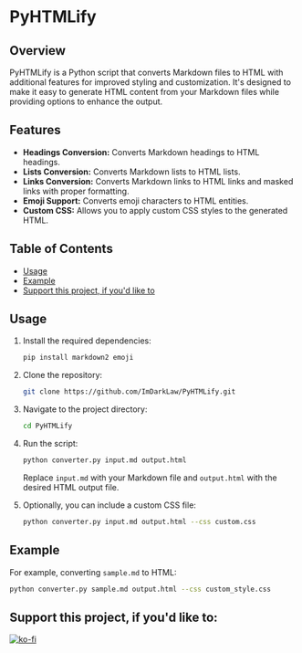 # PyHTMLify

## Overview

PyHTMLify is a Python script that converts Markdown files to HTML with additional features for improved styling and customization. It's designed to make it easy to generate HTML content from your Markdown files while providing options to enhance the output.

## Features

- **Headings Conversion:** Converts Markdown headings to HTML headings.
- **Lists Conversion:** Converts Markdown lists to HTML lists.
- **Links Conversion:** Converts Markdown links to HTML links and masked links with proper formatting.
- **Emoji Support:** Converts emoji characters to HTML entities.
- **Custom CSS:** Allows you to apply custom CSS styles to the generated HTML.

## Table of Contents

- [Usage](#usage)
- [Example](#example)
- [Support this project, if you'd like to](#support-this-project-if-youd-like-to)

## Usage

1. Install the required dependencies:
    ```bash
    pip install markdown2 emoji
    ```

2. Clone the repository:
    ```bash
    git clone https://github.com/ImDarkLaw/PyHTMLify.git
    ```

3. Navigate to the project directory:
    ```bash
    cd PyHTMLify
    ```

4. Run the script:
    ```bash
    python converter.py input.md output.html
    ```

    Replace `input.md` with your Markdown file and `output.html` with the desired HTML output file.

5. Optionally, you can include a custom CSS file:
    ```bash
    python converter.py input.md output.html --css custom.css
    ```

## Example

For example, converting `sample.md` to HTML:
```bash
python converter.py sample.md output.html --css custom_style.css
```

## Support this project, if you'd like to:

[![ko-fi](https://ko-fi.com/img/githubbutton_sm.svg)](https://ko-fi.com/V7V1GVSTH)
